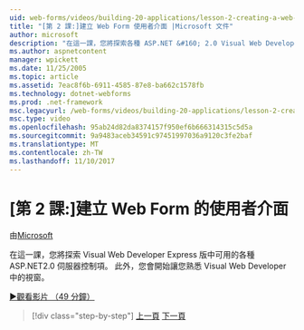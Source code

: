 ```yaml
---
uid: web-forms/videos/building-20-applications/lesson-2-creating-a-web-forms-user-interface
title: "[第 2 課:]建立 Web Form 使用者介面 |Microsoft 文件"
author: microsoft
description: "在這一課，您將探索各種 ASP.NET &#160; 2.0 Visual Web Developer Express 版中可用的伺服器控制項。 此外，您將開始..."
ms.author: aspnetcontent
manager: wpickett
ms.date: 11/25/2005
ms.topic: article
ms.assetid: 7eac8f6b-6911-4585-87e8-ba662c1578fb
ms.technology: dotnet-webforms
ms.prod: .net-framework
msc.legacyurl: /web-forms/videos/building-20-applications/lesson-2-creating-a-web-forms-user-interface
msc.type: video
ms.openlocfilehash: 95ab24d82da8374157f950ef6b666314315c5d5a
ms.sourcegitcommit: 9a9483aceb34591c97451997036a9120c3fe2baf
ms.translationtype: MT
ms.contentlocale: zh-TW
ms.lasthandoff: 11/10/2017
---
```

<a name="lesson-2-creating-a-web-forms-user-interface"></a>[第 2 課:]建立 Web Form 的使用者介面
====================
由[Microsoft](https://github.com/microsoft)

在這一課，您將探索 Visual Web Developer Express 版中可用的各種 ASP.NET2.0 伺服器控制項。 此外，您會開始讓您熟悉 Visual Web Developer 中的視窗。

[&#9654;觀看影片 （49 分鐘）](https://channel9.msdn.com/Blogs/ASP-NET-Site-Videos/lesson-2-creating-a-web-forms-user-interface)

>[!div class="step-by-step"]
[上一頁](lesson-1-getting-started-with-visual-web-developer-express.md)
[下一頁](lesson-3-understanding-more-about-events-and-postback.md)
